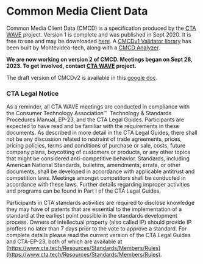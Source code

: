 # Common Media Client Data
Common Media Client Data (CMCD) is a specification produced by the [CTA WAVE](https://cta.tech/Resources/Standards/WAVE-Project) project.  Version 1 is complete and was published in Sept 2020. It is free to use and may be downloaded [here](https://cdn.cta.tech/cta/media/media/resources/standards/pdfs/cta-5004-final.pdf?_ga=2.180916711.1119750098.1626271992-573176482.1621525992). A [CMCDv1 Validator library](https://github.com/montevideo-tech/cmcd-validator) has been built by Montevideo-tech, along with a [CMCD Analyzer](https://github.com/montevideo-tech/cmcd-analyzer).

**We are now working on version 2 of CMCD. Meetings began on Sept 28, 2023. To get involved, contact [CTA WAVE](https://www.cta.tech/Resources/Standards/WAVE-Project) project.**

The draft version of CMCDv2 is available in this [google doc](https://docs.google.com/document/d/1isrbeAuauUwjTDUJCxJVltxls_qrFFx7). 

### CTA Legal Notice
As a reminder, all CTA WAVE meetings are conducted in compliance with the Consumer Technology Association™  Technology & Standards Procedures Manual, EP-23, and the CTA Legal Guides. Participants are expected to have read and be familiar with the requirements in these documents. As described in more detail in the CTA Legal Guides, there shall not be any discussion related to restraint of trade agreements, prices, pricing policies, terms and conditions of purchase or sale, costs, future company plans, boycotting of customers or products, or any other topics that might be considered anti-competitive behavior. Standards, including American National Standards, bulletins, amendments, errata, or other documents, shall be developed in accordance with applicable antitrust and competition laws. Meetings amongst competitors shall be conducted in accordance with these laws. Further details regarding improper activities and programs can be found in Part I of the CTA Legal Guides.

Participants in CTA standards activities are required to disclose knowledge they may have of patents that are essential to the implementation of a standard at the earliest point possible in the standards development process. Owners of intellectual property (also called IP) should provide IP proffers no later than 7 days prior to the vote to approve a standard. For complete details please read the current version of the CTA Legal Guides and CTA-EP-23, both of which are available at [https://www.cta.tech/Resources/Standards/Members/Rules](https://www.cta.tech/Resources/Standards/Members/Rules). 







